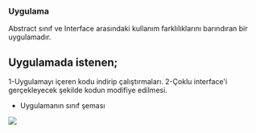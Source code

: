 ### Uygulama

Abstract sınıf ve Interface arasındaki kullanım farklılıklarını barındıran bir uygulamadır.

## Uygulamada istenen;

1-Uygulamayı içeren kodu indirip çalıştırmaları.
2-Çoklu interface'i gerçekleyecek şekilde kodun modifiye edilmesi.


* Uygulamanın sınıf şeması

![](https://github.com/celalceken/NesneYonelimliAnalizVeTasarimDersiUygulamalari/blob/master/Sekiller/02/UygulamaInterface2.png)
